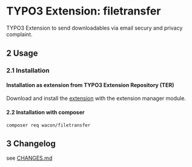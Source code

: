 # TYPO3 Extension: filetransfer
TYPO3 Extension to send downloadables via email secury and privacy complaint.

## 2 Usage

### 2.1 Installation

#### Installation as extension from TYPO3 Extension Repository (TER)
Download and install the [extension][1] with the extension manager module.

#### 2.2 Installation with composer
`composer req wacon/filetransfer`

## 3 Changelog
see [CHANGES.md](CHANGES.md)

[1]: https://extensions.typo3.org/extension/filetransfer

